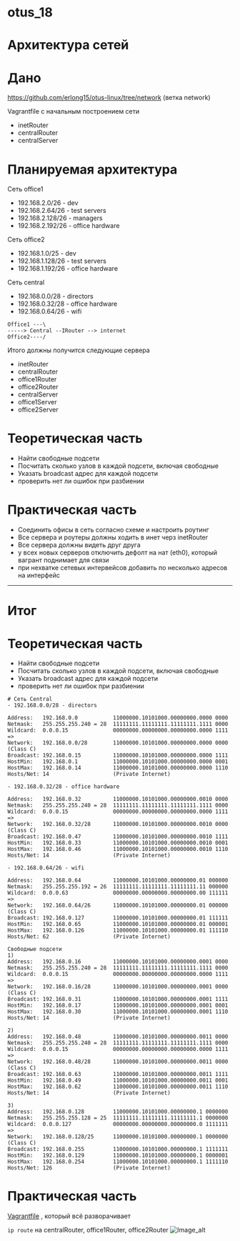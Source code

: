 # otus_18
# Архитектура сетей

# Дано
https://github.com/erlong15/otus-linux/tree/network
(ветка network)

Vagrantfile с начальным построением сети
- inetRouter
- centralRouter
- centralServer

# Планируемая архитектура

Сеть office1
- 192.168.2.0/26 - dev
- 192.168.2.64/26 - test servers
- 192.168.2.128/26 - managers
- 192.168.2.192/26 - office hardware

Сеть office2
- 192.168.1.0/25 - dev
- 192.168.1.128/26 - test servers
- 192.168.1.192/26 - office hardware

Сеть central
- 192.168.0.0/28 - directors
- 192.168.0.32/28 - office hardware
- 192.168.0.64/26 - wifi

```
Office1 ---\
-----> Central --IRouter --> internet
Office2----/
```
Итого должны получится следующие сервера
- inetRouter
- centralRouter
- office1Router
- office2Router
- centralServer
- office1Server
- office2Server

# Теоретическая часть
- Найти свободные подсети
- Посчитать сколько узлов в каждой подсети, включая свободные
- Указать broadcast адрес для каждой подсети
- проверить нет ли ошибок при разбиении

# Практическая часть
- Соединить офисы в сеть согласно схеме и настроить роутинг
- Все сервера и роутеры должны ходить в инет черз inetRouter
- Все сервера должны видеть друг друга
- у всех новых серверов отключить дефолт на нат (eth0), который вагрант поднимает для связи
- при нехватке сетевых интервейсов добавить по несколько адресов на интерфейс

________________________________________________________________________________________________

# Итог
# Теоретическая часть
- Найти свободные подсети
- Посчитать сколько узлов в каждой подсети, включая свободные
- Указать broadcast адрес для каждой подсети
- проверить нет ли ошибок при разбиении

```
# Сеть Central
- 192.168.0.0/28 - directors

Address:   192.168.0.0           11000000.10101000.00000000.0000 0000
Netmask:   255.255.255.240 = 28  11111111.11111111.11111111.1111 0000
Wildcard:  0.0.0.15              00000000.00000000.00000000.0000 1111
=>
Network:   192.168.0.0/28        11000000.10101000.00000000.0000 0000 (Class C)
Broadcast: 192.168.0.15          11000000.10101000.00000000.0000 1111
HostMin:   192.168.0.1           11000000.10101000.00000000.0000 0001
HostMax:   192.168.0.14          11000000.10101000.00000000.0000 1110
Hosts/Net: 14                    (Private Internet)

- 192.168.0.32/28 - office hardware

Address:   192.168.0.32          11000000.10101000.00000000.0010 0000
Netmask:   255.255.255.240 = 28  11111111.11111111.11111111.1111 0000
Wildcard:  0.0.0.15              00000000.00000000.00000000.0000 1111
=>
Network:   192.168.0.32/28       11000000.10101000.00000000.0010 0000 (Class C)
Broadcast: 192.168.0.47          11000000.10101000.00000000.0010 1111
HostMin:   192.168.0.33          11000000.10101000.00000000.0010 0001
HostMax:   192.168.0.46          11000000.10101000.00000000.0010 1110
Hosts/Net: 14                    (Private Internet)

- 192.168.0.64/26 - wifi

Address:   192.168.0.64          11000000.10101000.00000000.01 000000
Netmask:   255.255.255.192 = 26  11111111.11111111.11111111.11 000000
Wildcard:  0.0.0.63              00000000.00000000.00000000.00 111111
=>
Network:   192.168.0.64/26       11000000.10101000.00000000.01 000000 (Class C)
Broadcast: 192.168.0.127         11000000.10101000.00000000.01 111111
HostMin:   192.168.0.65          11000000.10101000.00000000.01 000001
HostMax:   192.168.0.126         11000000.10101000.00000000.01 111110
Hosts/Net: 62                    (Private Internet)

Свободные подсети
1) 
Address:   192.168.0.16          11000000.10101000.00000000.0001 0000
Netmask:   255.255.255.240 = 28  11111111.11111111.11111111.1111 0000
Wildcard:  0.0.0.15              00000000.00000000.00000000.0000 1111
=>
Network:   192.168.0.16/28       11000000.10101000.00000000.0001 0000 (Class C)
Broadcast: 192.168.0.31          11000000.10101000.00000000.0001 1111
HostMin:   192.168.0.17          11000000.10101000.00000000.0001 0001
HostMax:   192.168.0.30          11000000.10101000.00000000.0001 1110
Hosts/Net: 14                    (Private Internet)

2) 
Address:   192.168.0.48          11000000.10101000.00000000.0011 0000
Netmask:   255.255.255.240 = 28  11111111.11111111.11111111.1111 0000
Wildcard:  0.0.0.15              00000000.00000000.00000000.0000 1111
=>
Network:   192.168.0.48/28       11000000.10101000.00000000.0011 0000 (Class C)
Broadcast: 192.168.0.63          11000000.10101000.00000000.0011 1111
HostMin:   192.168.0.49          11000000.10101000.00000000.0011 0001
HostMax:   192.168.0.62          11000000.10101000.00000000.0011 1110
Hosts/Net: 14                    (Private Internet)

3)
Address:   192.168.0.128         11000000.10101000.00000000.1 0000000
Netmask:   255.255.255.128 = 25  11111111.11111111.11111111.1 0000000
Wildcard:  0.0.0.127             00000000.00000000.00000000.0 1111111
=>
Network:   192.168.0.128/25      11000000.10101000.00000000.1 0000000 (Class C)
Broadcast: 192.168.0.255         11000000.10101000.00000000.1 1111111
HostMin:   192.168.0.129         11000000.10101000.00000000.1 0000001
HostMax:   192.168.0.254         11000000.10101000.00000000.1 1111110
Hosts/Net: 126                   (Private Internet)

```

# Практическая часть
[Vagrantfile](https://github.com/Edo1993/otus_18/blob/master/Vagrantfile) , который всё разворачивает

```ip route``` на centralRouter, office1Router, office2Router
![Image_alt](https://github.com/Edo1993/otus_18/blob/master/181.png)
